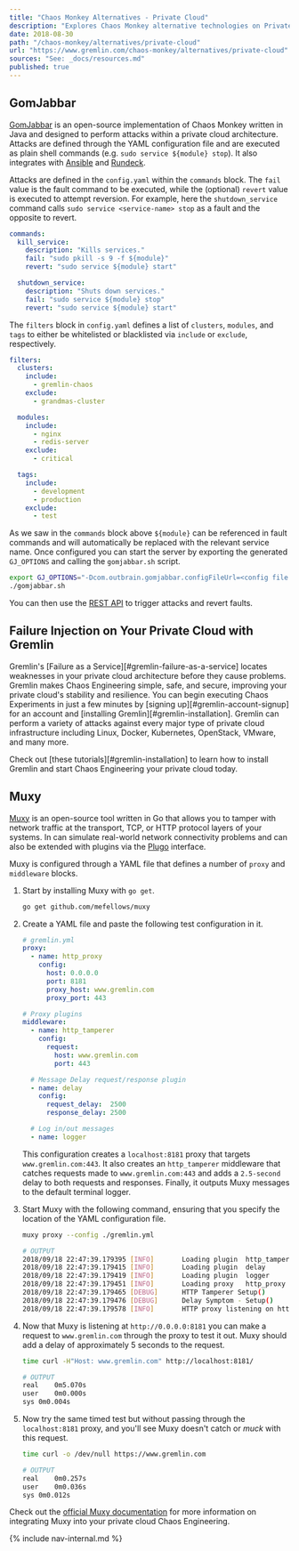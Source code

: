 ```yaml
---
title: "Chaos Monkey Alternatives - Private Cloud"
description: "Explores Chaos Monkey alternative technologies on Private Cloud systems."
date: 2018-08-30
path: "/chaos-monkey/alternatives/private-cloud"
url: "https://www.gremlin.com/chaos-monkey/alternatives/private-cloud"
sources: "See: _docs/resources.md"
published: true
---
```


## GomJabbar

[GomJabbar](https://github.com/outbrain/GomJabbar) is an open-source implementation of Chaos Monkey written in Java and designed to perform attacks within a private cloud architecture.  Attacks are defined through the YAML configuration file and are executed as plain shell commands (e.g. `sudo service ${module} stop`).  It also integrates with [Ansible](https://docs.ansible.com/ansible/latest/index.html) and [Rundeck](https://rundeck.org/).

Attacks are defined in the `config.yaml` within the `commands` block.  The `fail` value is the fault command to be executed, while the (optional) `revert` value is executed to attempt reversion.  For example, here the `shutdown_service` command calls `sudo service <service-name> stop` as a fault and the opposite to revert.

```yaml
commands:
  kill_service:
    description: "Kills services."
    fail: "sudo pkill -s 9 -f ${module}"
    revert: "sudo service ${module} start"

  shutdown_service:
    description: "Shuts down services."
    fail: "sudo service ${module} stop"
    revert: "sudo service ${module} start"
```

The `filters` block in `config.yaml` defines a list of `clusters`, `modules`, and `tags` to either be whitelisted or blacklisted via `include` or `exclude`, respectively.

```yaml
filters:
  clusters:
    include:
      - gremlin-chaos
    exclude:
      - grandmas-cluster

  modules:
    include:
      - nginx
      - redis-server
    exclude:
      - critical

  tags:
    include:
      - development
      - production
    exclude:
      - test
```

As we saw in the `commands` block above `${module}` can be referenced in fault commands and will automatically be replaced with the relevant service name.  Once configured you can start the server by exporting the generated `GJ_OPTIONS` and calling the `gomjabbar.sh` script.

```bash
export GJ_OPTIONS="-Dcom.outbrain.gomjabbar.configFileUrl=<config file url> ..."
./gomjabbar.sh
```

You can then use the [REST API](https://github.com/outbrain/GomJabbar/blob/master/docs/user-guide.md#rest-api) to trigger attacks and revert faults.

## Failure Injection on Your Private Cloud with Gremlin

Gremlin's [Failure as a Service][#gremlin-failure-as-a-service] locates weaknesses in your private cloud architecture before they cause problems.  Gremlin makes Chaos Engineering simple, safe, and secure, improving your private cloud's stability and resilience.  You can begin executing Chaos Experiments in just a few minutes by [signing up][#gremlin-account-signup] for an account and [installing Gremlin][#gremlin-installation].  Gremlin can perform a variety of attacks against every major type of private cloud infrastructure including Linux, Docker, Kubernetes, OpenStack, VMware, and many more.

Check out [these tutorials][#gremlin-installation] to learn how to install Gremlin and start Chaos Engineering your private cloud today.

## Muxy

[Muxy](https://github.com/mefellows/muxy) is an open-source tool written in Go that allows you to tamper with network traffic at the transport, TCP, or HTTP protocol layers of your systems.  In can simulate real-world network connectivity problems and can also be extended with plugins via the [Plugo](https://github.com/mefellows/plugo) interface.

Muxy is configured through a YAML file that defines a number of `proxy` and `middleware` blocks.  

1. Start by installing Muxy with `go get`.

    ```bash
    go get github.com/mefellows/muxy
    ```

2. Create a YAML file and paste the following test configuration in it.

    ```yaml
    # gremlin.yml
    proxy:
      - name: http_proxy
        config:
          host: 0.0.0.0
          port: 8181
          proxy_host: www.gremlin.com
          proxy_port: 443

    # Proxy plugins
    middleware:
      - name: http_tamperer
        config:
          request:
            host: www.gremlin.com
            port: 443

      # Message Delay request/response plugin
      - name: delay
        config:
          request_delay:  2500
          response_delay: 2500

      # Log in/out messages
      - name: logger
    ```

    This configuration creates a `localhost:8181` proxy that targets `www.gremlin.com:443`.  It also creates an `http_tamperer` middleware that catches requests made to `www.gremlin.com:443` and adds a `2.5-second` delay to both requests and responses.  Finally, it outputs Muxy messages to the default terminal logger.

3. Start Muxy with the following command, ensuring that you specify the location of the YAML configuration file.

    ```bash
    muxy proxy --config ./gremlin.yml
    ```

    ```bash
    # OUTPUT
    2018/09/18 22:47:39.179395 [INFO]		Loading plugin 	http_tamperer
    2018/09/18 22:47:39.179415 [INFO]		Loading plugin 	delay
    2018/09/18 22:47:39.179419 [INFO]		Loading plugin 	logger
    2018/09/18 22:47:39.179451 [INFO]		Loading proxy 	http_proxy
    2018/09/18 22:47:39.179465 [DEBUG]		HTTP Tamperer Setup()
    2018/09/18 22:47:39.179476 [DEBUG]		Delay Symptom - Setup()
    2018/09/18 22:47:39.179578 [INFO]		HTTP proxy listening on http://0.0.0.0:8181
    ```

4. Now that Muxy is listening at `http://0.0.0.0:8181` you can make a request to `www.gremlin.com` through the proxy to test it out.  Muxy should add a delay of approximately 5 seconds to the request.

    ```bash
    time curl -H"Host: www.gremlin.com" http://localhost:8181/
    ```

    ```bash
    # OUTPUT
    real	0m5.070s
    user	0m0.000s
    sys	0m0.004s
    ```

5. Now try the same timed test but without passing through the `localhost:8181` proxy, and you'll see Muxy doesn't catch or *muck* with this request.

    ```bash
    time curl -o /dev/null https://www.gremlin.com
    ```

    ```bash
    # OUTPUT
    real	0m0.257s
    user	0m0.036s
    sys	0m0.012s
    ```

Check out the [official Muxy documentation](https://github.com/mefellows/muxy/) for more information on integrating Muxy into your private cloud Chaos Engineering.

{% include nav-internal.md %}